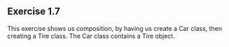 ## Exercise 1.7

This exercise shows us composition, by having us create a Car class, then creating a Tire class. The Car class contains a Tire object.